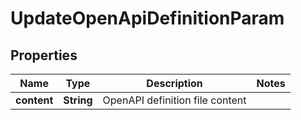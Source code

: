 

# UpdateOpenApiDefinitionParam


## Properties

| Name | Type | Description | Notes |
|------------ | ------------- | ------------- | -------------|
|**content** | **String** | OpenAPI definition file content |  |



